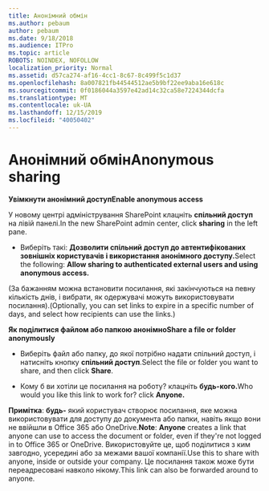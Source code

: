 ```yaml
---
title: Анонімний обмін
ms.author: pebaum
author: pebaum
ms.date: 9/18/2018
ms.audience: ITPro
ms.topic: article
ROBOTS: NOINDEX, NOFOLLOW
localization_priority: Normal
ms.assetid: d57ca274-af16-4cc1-8c67-8c499f5c1d37
ms.openlocfilehash: 8a007821fb44544512ae5b9bf22ee9aba16e618c
ms.sourcegitcommit: 0f0186044a3597e42ad14c32ca58e7224344dcfa
ms.translationtype: MT
ms.contentlocale: uk-UA
ms.lasthandoff: 12/15/2019
ms.locfileid: "40050402"
---
```

# <a name="anonymous-sharing"></a><span data-ttu-id="88051-102">Анонімний обмін</span><span class="sxs-lookup"><span data-stu-id="88051-102">Anonymous sharing</span></span>

 <span data-ttu-id="88051-103">**Увімкнути анонімний доступ**</span><span class="sxs-lookup"><span data-stu-id="88051-103">**Enable anonymous access**</span></span>
  
<span data-ttu-id="88051-104">У новому центрі адміністрування SharePoint клацніть **спільний доступ** на лівій панелі.</span><span class="sxs-lookup"><span data-stu-id="88051-104">In the new SharePoint admin center, click **sharing** in the left pane.</span></span> 
  
- <span data-ttu-id="88051-105">Виберіть такі: **Дозволити спільний доступ до автентифікованих зовнішніх користувачів і використання анонімного доступу.**</span><span class="sxs-lookup"><span data-stu-id="88051-105">Select the following: **Allow sharing to authenticated external users and using anonymous access.**</span></span>
  
<span data-ttu-id="88051-106">(За бажанням можна встановити посилання, які закінчуються на певну кількість днів, і вибрати, як одержувачі можуть використовувати посилання).</span><span class="sxs-lookup"><span data-stu-id="88051-106">(Optionally, you can set links to expire in a specific number of days, and select how recipients can use the links.)</span></span>
    
 <span data-ttu-id="88051-107">**Як поділитися файлом або папкою анонімно**</span><span class="sxs-lookup"><span data-stu-id="88051-107">**Share a file or folder anonymously**</span></span>
  
- <span data-ttu-id="88051-108">Виберіть файл або папку, до якої потрібно надати спільний доступ, і натисніть кнопку **спільний доступ**.</span><span class="sxs-lookup"><span data-stu-id="88051-108">Select the file or folder you want to share, and then click **Share**.</span></span> 
    
- <span data-ttu-id="88051-109">Кому б ви хотіли це посилання на роботу? клацніть **будь-кого.**</span><span class="sxs-lookup"><span data-stu-id="88051-109">Who would you like this link to work for? click **Anyone.**</span></span>
  
 <span data-ttu-id="88051-110">**Примітка**: **будь-** який користувач створює посилання, яке можна використовувати для доступу до документа або папки, навіть якщо вони не ввійшли в Office 365 або OneDrive.</span><span class="sxs-lookup"><span data-stu-id="88051-110">**Note**: **Anyone** creates a link that anyone can use to access the document or folder, even if they're not logged in to Office 365 or OneDrive.</span></span> <span data-ttu-id="88051-111">Використовуйте це, щоб поділитися з ким завгодно, усередині або за межами вашої компанії.</span><span class="sxs-lookup"><span data-stu-id="88051-111">Use this to share with anyone, inside or outside your company.</span></span> <span data-ttu-id="88051-112">Це посилання також може бути переадресовані навколо нікому.</span><span class="sxs-lookup"><span data-stu-id="88051-112">This link can also be forwarded around to anyone.</span></span> 
    

